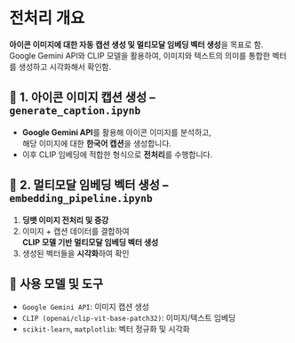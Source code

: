 
# 전처리 개요


**아이콘 이미지에 대한 자동 캡션 생성 및 멀티모달 임베딩 벡터 생성**을 목표로 함.
Google Gemini API와 CLIP 모델을 활용하여, 이미지와 텍스트의 의미를 통합한 벡터를 생성하고 시각화해서 확인함.


## 📌 1. 아이콘 이미지 캡션 생성 – `generate_caption.ipynb`

- **Google Gemini API**를 활용해 아이콘 이미지를 분석하고,  
  해당 이미지에 대한 **한국어 캡션**을 생성합니다.
- 이후 CLIP 임베딩에 적합한 형식으로 **전처리**를 수행합니다.


## 📌 2. 멀티모달 임베딩 벡터 생성 – `embedding_pipeline.ipynb`

1. **딩뱃 이미지 전처리 및 증강**
2. 이미지 + 캡션 데이터를 결합하여  
   **CLIP 모델 기반 멀티모달 임베딩 벡터 생성**
3. 생성된 벡터들을 **시각화**하여 확인


## 🔧 사용 모델 및 도구

- `Google Gemini API`: 이미지 캡션 생성
- `CLIP (openai/clip-vit-base-patch32)`: 이미지/텍스트 임베딩
- `scikit-learn`, `matplotlib`: 벡터 정규화 및 시각화
